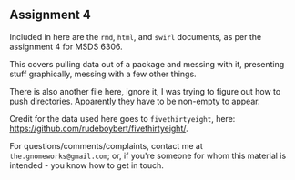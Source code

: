 ## Assignment 4

Included in here are the `rmd`, `html`, and `swirl` documents, as per the assignment 4 for MSDS 6306.

This covers pulling data out of a package and messing with it, presenting stuff graphically, messing with a few other things.

There is also another file here, ignore it, I was trying to figure out how to push directories. Apparently they have to be non-empty to appear.

Credit for the data used here goes to `fivethirtyeight`, here: https://github.com/rudeboybert/fivethirtyeight/.

For questions/comments/complaints, contact me at `the.gnomeworks@gmail.com`; or, if you're someone for whom this material is intended - you know how to get in touch.
